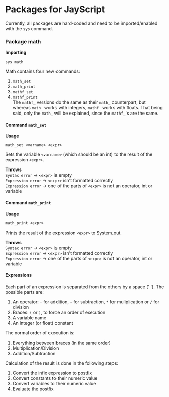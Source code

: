 # Packages for JayScript
Currently, all packages are hard-coded and need to be imported/enabled with the ``sys`` command.

### Package math
**Importing**  
```
sys math
```
Math contains four new commands:
  1) ``math_set``
  1) ``math_print``
  1) ``mathf_set``
  1) ``mathf_print``  
The ``mathf_`` versions do the same as their ``math_`` counterpart, but whereas ``math_`` works with integers, ``mathf_`` works with floats.
That being said, only the ``math_`` will be explained, since the ``mathf_``'s are the same.

#### Command ``math_set``
**Usage**  
```
math_set <varname> <expr>
```
Sets the variable ``<varname>`` (which should be an int) to the result of the expression ``<expr>``.

**Throws**  
``Syntax error``	-> ``<expr>`` is empty  
``Expression error``	-> ``<expr>`` isn't formatted correctly  
``Expression error``	-> one of the parts of ``<expr>`` is not an operator, int or variable  

#### Command ``math_print``
**Usage**
```
math_print <expr>
```
Prints the result of the expression ``<expr>`` to System.out.

**Throws**     
``Syntax error``        -> ``<expr>`` is empty  
``Expression error``    -> ``<expr>`` isn't formatted correctly  
``Expression error``    -> one of the parts of ``<expr>`` is not an operator, int or variable  

#### Expressions
Each part of an expression is separated from the others by a space (' '). The possible parts are:
  1) An operator: ``+`` for addition, ``-`` for subtraction, ``*`` for muliplication or ``/`` for division
  1) Braces: ``(`` or ``)``, to force an order of execution
  1) A variable name
  1) An integer (or float) constant  

The normal order of execution is:
  1) Everything between braces (in the same order)
  1) Multiplication/Division
  1) Addition/Subtraction  

Calculation of the result is done in the following steps:
  1) Convert the infix expression to postfix
  1) Convert constants to their numeric value
  1) Convert variables to their numeric value
  1) Evaluate the postfix
